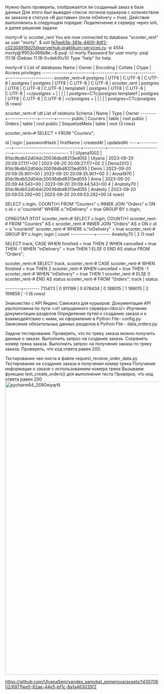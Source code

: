 Нужно было проверить, отображается ли созданный заказ в базе данных
Для этого был выведен список логинов курьеров с количеством их заказов в статусе «В доставке» (поле inDelivery = true). 
Действия выполнялись в следующем порядке:
Подключение к серверу через ssh, а далее решение задачи: 

morty=# \c scooter_rent
You are now connected to database "scooter_rent" as user "morty".
$ ssh fe7ee63b-381e-4400-8df2-c02304918d25@serverhub.praktikum-services.ru -p 4554
morty@1f953c066b8e:~$ psql -U morty
Password for user morty:
psql (11.18 (Debian 11.18-0+deb10u1))
Type "help" for help.

morty=# \l
                               List of databases
     Name     |  Owner   | Encoding | Collate |  Ctype  |   Access privileges
--------------+----------+----------+---------+---------+-----------------------
scooter_rent=#  postgres | UTF8     | C.UTF-8 | C.UTF-8 |
 postgres     | postgres | UTF8     | C.UTF-8 | C.UTF-8 |
 scooter_rent | postgres | UTF8     | C.UTF-8 | C.UTF-8 |
 template0    | postgres | UTF8     | C.UTF-8 | C.UTF-8 | =c/postgres          +
              |          |          |         |         | postgres=CTc/postgres
 template1    | postgres | UTF8     | C.UTF-8 | C.UTF-8 | =c/postgres          +
              |          |          |         |         | postgres=CTc/postgres
(5 rows)


scooter_rent=# \dt
           List of relations
 Schema |     Name      | Type  | Owner
--------+---------------+-------+-------
 public | Couriers      | table | root
 public | Orders        | table | root
 public | SequelizeMeta | table | root
(3 rows)

scooter_rent=# SELECT * FROM "Couriers";


id |   login    |           passwordHash           | firstName |         createdAt          |         updatedAt
----+------------+----------------------------------+-----------+----------------------------+----------------------------
  1 | Ulyana1002 | 81dc9bdb52d04dc20036dbd8313ed055 | Ulyana    | 2023-09-20 20:09:27.117+00 | 2023-09-20 20:09:27.117+00
  2 | Denis2013  | 81dc9bdb52d04dc20036dbd8313ed055 | Denis     | 2023-09-20 20:09:35.901+00 | 2023-09-20 20:09:35.901+00
  3 | Anna1970   | 81dc9bdb52d04dc20036dbd8313ed055 | Anna      | 2023-09-20 20:09:44.543+00 | 2023-09-20 20:09:44.543+00
  4 | Anatoliy70 | 81dc9bdb52d04dc20036dbd8313ed055 | Anatoliy  | 2023-09-20 20:09:53.292+00 | 2023-09-20 20:09:53.292+00
(4 rows)




SELECT c.login, COUNT(*)
FROM "Couriers" c
INNER JOIN "Orders" o ON c.id = o."courierId"
WHERE o."inDelivery" = true
GROUP BY c.login;

СРАБОТАЛ ЭТОТ
scooter_rent=# SELECT c.login, COUNT(*)
scooter_rent-#   FROM "Couriers" AS c
scooter_rent-#   INNER JOIN "Orders" AS o ON c.id = o."courierId"
scooter_rent-#   WHERE o."inDelivery" = true
scooter_rent-#   GROUP BY c.login;
   login    | count
------------+-------
 Anatoliy70 |     2
(1 row)






SELECT track,
  CASE 
    WHEN finished = true THEN 2
    WHEN cancelled = true THEN -1
    WHEN "inDelivery" = true THEN 1
    ELSE 0
  END AS status
FROM "Orders";



scooter_rent=# SELECT track,
scooter_rent-#   CASE
scooter_rent-#     WHEN finished = true THEN 2
scooter_rent-#     WHEN cancelled = true THEN -1
scooter_rent-#     WHEN "inDelivery" = true THEN 1
scooter_rent-#     ELSE 0
scooter_rent-#   END AS status
scooter_rent-# FROM "Orders";
 track  | status 
 
--------+--------
 713473 |      0
 911199 |      0
 678434 |      0
 189015 |      1
 189015 |      2
 199858 |     -1
(6 rows)


 Знакомство с API Яндекс Самоката для курьеров: 
Документация API расположена по пути <url запущенного сервера>/docs/>
Изучение документации разделов
Определение путей к созданию заказа и к взаимодейтсвию с ними, их оформление в Python File- config.py
Занесение обязательных данных разделов в Python File - data_orders.py

 Задача тестирования: 
Проверить, что по треку заказа можно получить данные о заказе.
Выполнить запрос на создание заказа.
Сохранить номер трека заказа.
Выполнить запрос на получения заказа по треку заказа.
Проверить, что код ответа равен 200.

 Тестирование чек-листа в файле request_receive_order_data.py
Тестирование на создание заказа и получения номер трека
Получение информации о заказе с использованием номера трека
Вызываем функцию test_create_orders() для выполнения теста
Проверка, что код ответа равен 200 
<img width="960" alt="pycharm64_2S9OeiyqrN" src="https://github.com/UlyanaSem/yandex_samokat_semenova/assets/143070602/9d661a21-de50-42d2-963f-626dc016c027">


https://github.com/UlyanaSem/yandex_samokat_semenova/assets/143070602/6971fee0-82ae-44e5-bf1c-8a1a463035f2


